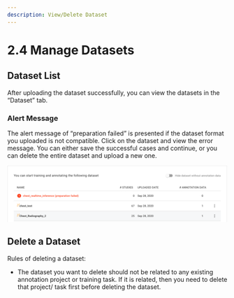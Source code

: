 ```yaml
---
description: View/Delete Dataset
---
```


# 2.4 Manage Datasets

## Dataset List

After uploading the dataset successfully, you can view the datasets in the “Dataset” tab.

### Alert Message

The alert message of “preparation failed” is presented if the dataset format you uploaded is not compatible. Click on the dataset and view the error message. You can either save the successful cases and continue, or you can delete the entire dataset and upload a new one.

![](../.gitbook/assets/preparation-fail.png)

## Delete a Dataset

Rules of deleting a dataset:

* The dataset you want to delete should not be related to any existing annotation project or training task. If it is related, then you need to delete that project/ task first before deleting the dataset. 

